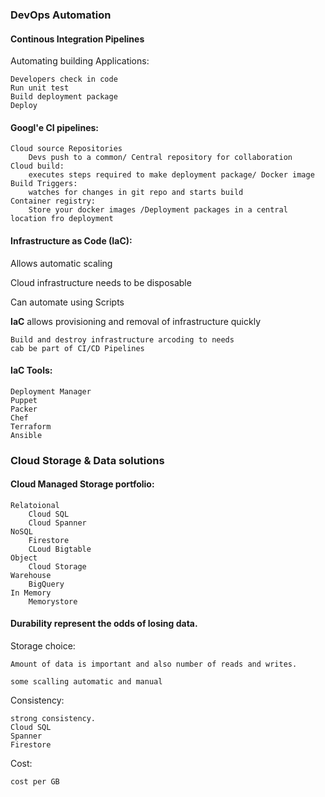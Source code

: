 
### DevOps Automation

#### Continous Integration Pipelines

Automating building Applications:

    Developers check in code
    Run unit test 
    Build deployment package
    Deploy

#### Googl'e CI pipelines:

    Cloud source Repositories
        Devs push to a common/ Central repository for collaboration
    Cloud build:
        executes steps required to make deployment package/ Docker image
    Build Triggers:
        watches for changes in git repo and starts build
    Container registry:
        Store your docker images /Deployment packages in a central location fro deployment


#### Infrastructure as Code (IaC):

Allows automatic scaling

Cloud infrastructure needs to be disposable

Can automate using Scripts

__IaC__ allows provisioning and removal of infrastructure quickly

    Build and destroy infrastructure arcoding to needs
    cab be part of CI/CD Pipelines

#### IaC Tools:
    Deployment Manager
    Puppet 
    Packer
    Chef
    Terraform
    Ansible


### Cloud Storage & Data solutions

#### Cloud Managed Storage portfolio:

    Relatoional 
        Cloud SQL
        Cloud Spanner
    NoSQL
        Firestore
        CLoud Bigtable
    Object
        Cloud Storage
    Warehouse
        BigQuery
    In Memory
        Memorystore


#### Durability represent the odds of losing data.

Storage choice:
    
    Amount of data is important and also number of reads and writes.

    some scalling automatic and manual

Consistency: 

    strong consistency.
    Cloud SQL
    Spanner
    Firestore

Cost:

    cost per GB


